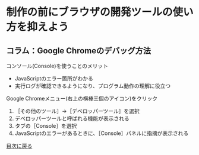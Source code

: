 # 制作の前にブラウザの開発ツールの使い方を抑えよう

## コラム：Google Chromeのデバッグ方法

コンソール(Console)を使うことのメリット

- JavaScriptのエラー箇所がわかる
- 実行ログが確認できるようになり、プログラム動作の理解に役立つ


Google Chromeメニュー(右上の横棒三個のアイコン)をクリック

1. ［その他のツール］→［デベロッパーツール］を選択
2. デベロッパーツールと呼ばれる機能が表示される
3. タブの［Console］を選択
4. JavaScriptのエラーがあるときに、［Console］パネルに指摘が表示される


[目次に戻る](index.md)
